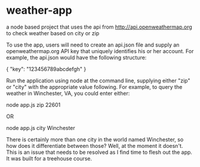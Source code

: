 # weather-app
a node based project that uses the api from http://api.openweathermap.org to check weather based on city or zip

To use the app, users will need to create an api.json file and supply an openweathermap.org API key that uniquely identifies
his or her account. For example, the api.json would have the following structure:

{
  "key": "123456789abcdefgh"
}

Run the application using node at the command line, supplying either "zip" or "city" with the appropriate value following.
For example, to query the weather in Winchester, VA, you could enter either:

node app.js zip 22601

OR

node app.js city Winchester

There is certainly more than one city in the world named Winchester, so how does it differentiate between those? Well, at the
moment it doesn't. This is an issue that needs to be resolved as I find time to flesh out the app. It was built for a
treehouse course.
